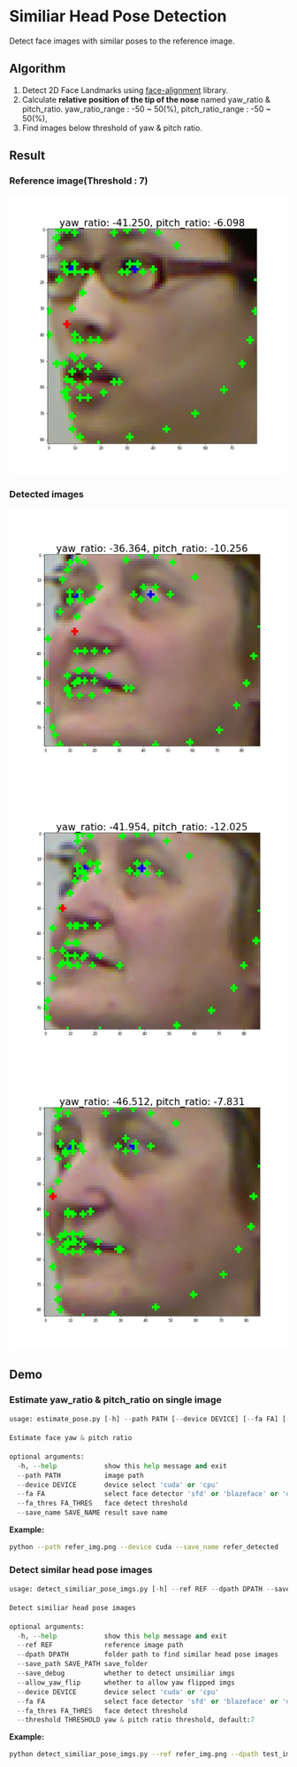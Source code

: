 # Similiar Head Pose Detection

Detect face images with similar poses to the reference image.

## Algorithm
1. Detect 2D Face Landmarks using [face-alignment](https://github.com/1adrianb/face-alignment) library.
2. Calculate **relative position of the tip of the nose** named yaw_ratio & pitch_ratio.
yaw_ratio_range : -50 ~ 50(%), pitch_ratio_range : -50 ~ 50(%), 
3. Find images below threshold of yaw & pitch ratio.

## Result
### Reference image(Threshold : 7)
![ref](./readme_imgs/reference_img.jpg)

### Detected images
![f1](./readme_imgs/detected01.jpg)
![f2](./readme_imgs/detected02.jpg)
![f3](./readme_imgs/detected03.jpg)

## Demo
### Estimate yaw_ratio & pitch_ratio on single image
```python
usage: estimate_pose.py [-h] --path PATH [--device DEVICE] [--fa FA] [--fa_thres FA_THRES] [--save_name SAVE_NAME]

Estimate face yaw & pitch ratio

optional arguments:
  -h, --help            show this help message and exit
  --path PATH           image path
  --device DEVICE       device select 'cuda' or 'cpu'
  --fa FA               select face detector 'sfd' or 'blazeface' or 'dlib'
  --fa_thres FA_THRES   face detect threshold
  --save_name SAVE_NAME result save name
```
**Example:**
```bash
python --path refer_img.png --device cuda --save_name refer_detected
```

### Detect similar head pose images
```python
usage: detect_similiar_pose_imgs.py [-h] --ref REF --dpath DPATH --save_path SAVE_PATH [--save_debug] [--allow_yaw_flip] [--device DEVICE] [--fa FA] [--fa_thres FA_THRES] [--threshold THRESHOLD]

Detect similiar head pose images

optional arguments:
  -h, --help            show this help message and exit
  --ref REF             reference image path
  --dpath DPATH         folder path to find similar head pose images
  --save_path SAVE_PATH save_folder
  --save_debug          whether to detect unsimiliar imgs
  --allow_yaw_flip      whether to allow yaw flipped imgs
  --device DEVICE       device select 'cuda' or 'cpu'
  --fa FA               select face detector 'sfd' or 'blazeface' or 'dlib'
  --fa_thres FA_THRES   face detect threshold
  --threshold THRESHOLD yaw & pitch ratio threshold, default:7
```
**Example:**
```bash
python detect_similiar_pose_imgs.py --ref refer_img.png --dpath test_imgs --save_path detected --save_debug --device cuda --threshold 7
```